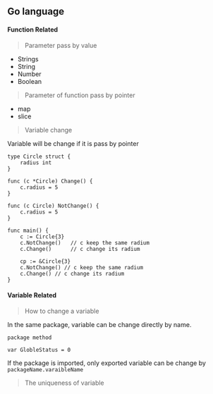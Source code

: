 ## Go language

#### Function Related

> Parameter pass by value

* Strings 
* String
* Number
* Boolean   

> Parameter of function pass by pointer

* map  
* slice

> Variable change

Variable will be change if it is pass by pointer

```
type Circle struct {
    radius int
}

func (c *Circle) Change() {
    c.radius = 5  
}

func (c Circle) NotChange() {
    c.radius = 5
}

func main() {
    c := Circle{3}  
    c.NotChange()   // c keep the same radium
    c.Change()      // c change its radium

    cp := &Circle{3}
    c.NotChange() // c keep the same radium
    c.Change() // c change its radium  
}
```

#### Variable Related

> How to change a variable

In the same package, variable can be change directly by name.

```
package method

var GlobleStatus = 0
```

If the package is imported, only exported variable can be change by `packageName.varaibleName`

> The uniqueness of variable



